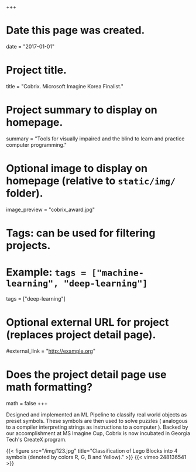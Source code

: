 +++
# Date this page was created.
date = "2017-01-01"

# Project title.
title = "Cobrix. Microsoft Imagine Korea Finalist."

# Project summary to display on homepage.
summary = "Tools for visually impaired and the blind to learn and practice computer programming."

# Optional image to display on homepage (relative to `static/img/` folder).
image_preview = "cobrix_award.jpg"

# Tags: can be used for filtering projects.
# Example: `tags = ["machine-learning", "deep-learning"]`
tags = ["deep-learning"]

# Optional external URL for project (replaces project detail page).
#external_link = "http://example.org"

# Does the project detail page use math formatting?
math = false
+++

Designed and implemented an ML Pipeline to classify real world objects as preset symbols. These symbols are then used to solve puzzles ( analogous to a compiler interpreting strings as instructions to a computer ). Backed by our accomplishment at MS Imagine Cup, Cobrix is now incubated in Georgia Tech's CreateX program.

{{< figure src="/img/123.jpg" title="Classification of Lego Blocks into 4 symbols (denoted by colors R, G, B and Yellow)." >}}
{{< vimeo 248136541 >}}
